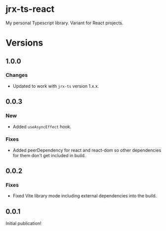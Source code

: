 # jrx-ts-react

My personal Typescript library.
Variant for React projects.

# Versions
## 1.0.0
### Changes
- Updated to work with `jrx-ts` version 1.x.x.

## 0.0.3
### New
- Added `useAsyncEffect` hook.
### Fixes
- Added peerDependency for react and react-dom so other dependencies for them don't get included in build.

## 0.0.2
### Fixes
- Fixed Vite library mode including external dependencies into the build.

## 0.0.1
Initial publication!